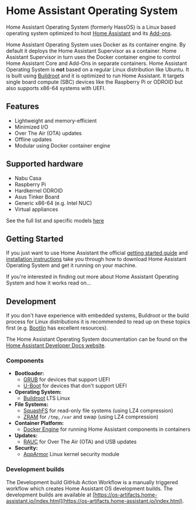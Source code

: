 # Home Assistant Operating System

Home Assistant Operating System (formerly HassOS) is a Linux based operating system optimized to host [Home Assistant](https://www.home-assistant.io) and its [Add-ons](https://www.home-assistant.io/addons/).

Home Assistant Operating System uses Docker as its container engine. By default it deploys the Home Assistant Supervisor as a container. Home Assistant Supervisor in turn uses the Docker container engine to control Home Assistant Core and Add-Ons in separate containers. Home Assistant Operating System is **not** based on a regular Linux distribution like Ubuntu. It is built using [Buildroot](https://buildroot.org/) and it is optimized to run Home Assistant. It targets single board compute (SBC) devices like the Raspberry Pi or ODROID but also supports x86-64 systems with UEFI.

## Features

- Lightweight and memory-efficient
- Minimized I/O
- Over The Air (OTA) updates
- Offline updates
- Modular using Docker container engine

## Supported hardware

- Nabu Casa
- Raspberry Pi
- Hardkernel ODROID
- Asus Tinker Board
- Generic x86-64 (e.g. Intel NUC)
- Virtual appliances

See the full list and specific models [here](./Documentation/boards/README.md)

## Getting Started

If you just want to use Home Assistant the official [getting started guide](https://www.home-assistant.io/getting-started/) and [installation instructions](https://www.home-assistant.io/hassio/installation/) take you through how to download Home Assistant Operating System and get it running on your machine.

If you're interested in finding out more about Home Assistant Operating System and how it works read on...

## Development

If you don't have experience with embedded systems, Buildroot or the build process for Linux distributions it is recommended to read up on these topics first (e.g. [Bootlin](https://bootlin.com/docs/) has excellent resources).

The Home Assistant Operating System documentation can be found on the [Home Assistant Developer Docs website](https://developers.home-assistant.io/docs/operating-system).

### Components

- **Bootloader:**
  - [GRUB](https://www.gnu.org/software/grub/) for devices that support UEFI
  - [U-Boot](https://www.denx.de/wiki/U-Boot) for devices that don't support UEFI
- **Operating System:**
  - [Buildroot](https://buildroot.org/) LTS Linux
- **File Systems:**
  - [SquashFS](https://www.kernel.org/doc/Documentation/filesystems/squashfs.txt) for read-only file systems (using LZ4 compression)
  - [ZRAM](https://www.kernel.org/doc/Documentation/blockdev/zram.txt) for `/tmp`, `/var` and swap (using LZ4 compression)
- **Container Platform:**
  - [Docker Engine](https://docs.docker.com/engine/) for running Home Assistant components in containers
- **Updates:**
  - [RAUC](https://rauc.io/) for Over The Air (OTA) and USB updates
- **Security:**
  - [AppArmor](https://apparmor.net/) Linux kernel security module

### Development builds

The Development build GitHub Action Workflow is a manually triggered workflow
which creates Home Assistant OS development builds. The development builds are
available at [https://os-artifacts.home-assistant.io/index.html](https://os-artifacts.home-assistant.io/index.html).
